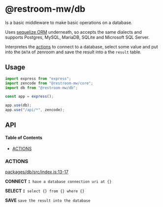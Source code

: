 # @restroom-mw/db

Is a basic middleware to make basic operations on a database.

Uses [sequelize ORM](https://sequelize.org/) underneath, so accepts the same dialects and supports Postgres, MySQL, MariaDB, SQLite and Microsoft SQL Server.

Interpretes the [actions](#actions) to connect to a database, select some value and put into the `DATA` of zenroom and save the result into a the `result` table.

## Usage

```js
import express from "express";
import zencode from "@restroom-mw/core";
import db from "@restroom-mw/db";

const app = express();

app.use(db);
app.use("/api/*", zencode);
```

## API

<!-- Generated by documentation.js. Update this documentation by updating the source code. -->

#### Table of Contents

-   [ACTIONS](#actions)

### ACTIONS

[packages/db/src/index.js:13-17](https://github.com/dyne/restroom-mw/blob/40e438f09229306dc898b6f6c9e5c03dfc975cd9/packages/db/src/index.js#L13-L17 "Source code on GitHub")

**CONNECT** `I have a database connection uri at {}`

**SELECT** `I select {} from {} where {}`

**SAVE** `save the result into the database`
